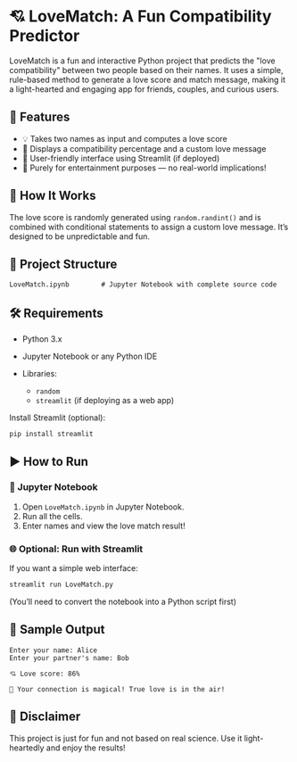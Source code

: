 
# 💘 LoveMatch: A Fun Compatibility Predictor

LoveMatch is a fun and interactive Python project that predicts the "love compatibility" between two people based on their names. It uses a simple, rule-based method to generate a love score and match message, making it a light-hearted and engaging app for friends, couples, and curious users.

## 🚀 Features

* 💡 Takes two names as input and computes a love score
* 💬 Displays a compatibility percentage and a custom love message
* 🎨 User-friendly interface using Streamlit (if deployed)
* 🤗 Purely for entertainment purposes — no real-world implications!

## 🧠 How It Works

The love score is randomly generated using `random.randint()` and is combined with conditional statements to assign a custom love message.  It’s designed to be unpredictable and fun.

## 📁 Project Structure

```
LoveMatch.ipynb        # Jupyter Notebook with complete source code
```

## 🛠️ Requirements

* Python 3.x
* Jupyter Notebook or any Python IDE
* Libraries:

  * `random`
  * `streamlit` (if deploying as a web app)

Install Streamlit (optional):

```bash
pip install streamlit
```

## ▶️ How to Run

### 🧪 Jupyter Notebook

1. Open `LoveMatch.ipynb` in Jupyter Notebook.
2. Run all the cells.
3. Enter names and view the love match result!

### 🌐 Optional: Run with Streamlit

If you want a simple web interface:

```bash
streamlit run LoveMatch.py
```

(You’ll need to convert the notebook into a Python script first)

## 🎯 Sample Output

```
Enter your name: Alice 
Enter your partner's name: Bob

💘 Love score: 86%

💬 Your connection is magical! True love is in the air!
```

## 📌 Disclaimer

This project is just for fun and not based on real science. Use it light-heartedly and enjoy the results!


